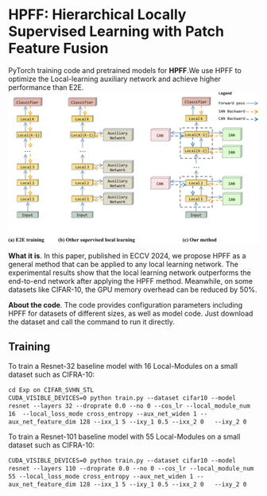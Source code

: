 **HPFF**: Hierarchical Locally Supervised Learning with Patch Feature Fusion
========
PyTorch training code and pretrained models for **HPFF**.We use HPFF to optimize the Local-learning auxiliary network and achieve higher performance than E2E.
![HPFF](.github/HPFF.jpg)

**What it is**. In this paper, published in ECCV 2024, we propose HPFF as a general method that can be applied to any local learning network. The experimental results show that the local learning network outperforms the end-to-end network after applying the HPFF method. Meanwhile, on some datasets like CIFAR-10, the GPU memory overhead can be reduced by 50%.

**About the code**. The code provides configuration parameters including HPFF for datasets of different sizes, as well as model code. Just download the dataset and call the command to run it directly.

## Training
To train a Resnet-32 baseline model with 16 Local-Modules on a small dataset such as CIFRA-10:
```
cd Exp on CIFAR_SVHN_STL
CUDA_VISIBLE_DEVICES=0 python train.py --dataset cifar10 --model resnet --layers 32 --droprate 0.0 --no 0 --cos_lr --local_module_num 16  --local_loss_mode cross_entropy --aux_net_widen 1 --aux_net_feature_dim 128 --ixx_1 5 --ixy_1 0.5 --ixx_2 0   --ixy_2 0
```
To train a Resnet-101 baseline model with 55 Local-Modules on a small dataset such as CIFRA-10:
```
CUDA_VISIBLE_DEVICES=0 python train.py --dataset cifar10 --model resnet --layers 110 --droprate 0.0 --no 0 --cos_lr --local_module_num 55 --local_loss_mode cross_entropy --aux_net_widen 1 --aux_net_feature_dim 128 --ixx_1 5 --ixy_1 0.5 --ixx_2 0   --ixy_2 0
```
